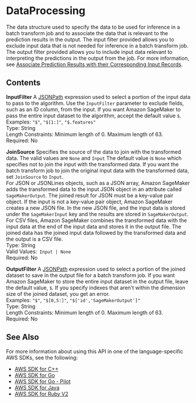 # DataProcessing<a name="API_DataProcessing"></a>

The data structure used to specify the data to be used for inference in a batch transform job and to associate the data that is relevant to the prediction results in the output\. The input filter provided allows you to exclude input data that is not needed for inference in a batch transform job\. The output filter provided allows you to include input data relevant to interpreting the predictions in the output from the job\. For more information, see [Associate Prediction Results with their Corresponding Input Records](http://docs.aws.amazon.com/sagemaker/latest/dg/batch-transform-data-processing.html)\.

## Contents<a name="API_DataProcessing_Contents"></a>

 **InputFilter**   <a name="SageMaker-Type-DataProcessing-InputFilter"></a>
A [JSONPath](http://docs.aws.amazon.com/sagemaker/latest/dg/batch-transform-data-processing.html#data-processing-operators) expression used to select a portion of the input data to pass to the algorithm\. Use the `InputFilter` parameter to exclude fields, such as an ID column, from the input\. If you want Amazon SageMaker to pass the entire input dataset to the algorithm, accept the default value `$`\.  
Examples: `"$"`, `"$[1:]"`, `"$.features"`   
Type: String  
Length Constraints: Minimum length of 0\. Maximum length of 63\.  
Required: No

 **JoinSource**   <a name="SageMaker-Type-DataProcessing-JoinSource"></a>
Specifies the source of the data to join with the transformed data\. The valid values are `None` and `Input` The default value is `None` which specifies not to join the input with the transformed data\. If you want the batch transform job to join the original input data with the transformed data, set `JoinSource` to `Input`\.   
For JSON or JSONLines objects, such as a JSON array, Amazon SageMaker adds the transformed data to the input JSON object in an attribute called `SageMakerOutput`\. The joined result for JSON must be a key\-value pair object\. If the input is not a key\-value pair object, Amazon SageMaker creates a new JSON file\. In the new JSON file, and the input data is stored under the `SageMakerInput` key and the results are stored in `SageMakerOutput`\.  
For CSV files, Amazon SageMaker combines the transformed data with the input data at the end of the input data and stores it in the output file\. The joined data has the joined input data followed by the transformed data and the output is a CSV file\.   
Type: String  
Valid Values:` Input | None`   
Required: No

 **OutputFilter**   <a name="SageMaker-Type-DataProcessing-OutputFilter"></a>
A [JSONPath](http://docs.aws.amazon.com/sagemaker/latest/dg/batch-transform-data-processing.html#data-processing-operators) expression used to select a portion of the joined dataset to save in the output file for a batch transform job\. If you want Amazon SageMaker to store the entire input dataset in the output file, leave the default value, `$`\. If you specify indexes that aren't within the dimension size of the joined dataset, you get an error\.  
Examples: `"$"`, `"$[0,5:]"`, `"$['id','SageMakerOutput']"`   
Type: String  
Length Constraints: Minimum length of 0\. Maximum length of 63\.  
Required: No

## See Also<a name="API_DataProcessing_SeeAlso"></a>

For more information about using this API in one of the language\-specific AWS SDKs, see the following:
+  [AWS SDK for C\+\+](https://docs.aws.amazon.com/goto/SdkForCpp/sagemaker-2017-07-24/DataProcessing) 
+  [AWS SDK for Go](https://docs.aws.amazon.com/goto/SdkForGoV1/sagemaker-2017-07-24/DataProcessing) 
+  [AWS SDK for Go \- Pilot](https://docs.aws.amazon.com/goto/SdkForGoPilot/sagemaker-2017-07-24/DataProcessing) 
+  [AWS SDK for Java](https://docs.aws.amazon.com/goto/SdkForJava/sagemaker-2017-07-24/DataProcessing) 
+  [AWS SDK for Ruby V2](https://docs.aws.amazon.com/goto/SdkForRubyV2/sagemaker-2017-07-24/DataProcessing) 